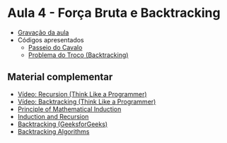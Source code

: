 # Aula 4 - Força Bruta e Backtracking

- [Gravação da aula](https://youtu.be/pjShh4nMdp0)
- Códigos apresentados
    - [Passeio do Cavalo](./Códigos/passeio_cavalo.cpp)
    - [Problema do Troco (Backtracking)](./Códigos/troco_backtracking.cpp)

<h2>Material complementar</h2>

- [Vídeo: Recursion (Think Like a Programmer)](https://www.youtube.com/watch?v=oKndim5-G94)
- [Vídeo: Backtracking (Think Like a Programmer)](https://www.youtube.com/watch?v=gBC_Fd8EE8A)
- [Principle of Mathematical Induction](https://www.geeksforgeeks.org/principle-of-mathematical-induction/)
- [Induction and Recursion](https://www.cs.cmu.edu/~rwh/introsml/techniques/indrec.htm)
- [Backtracking (GeeksforGeeks)](https://www.geeksforgeeks.org/backtracking-introduction/)
- [Backtracking Algorithms](https://www.geeksforgeeks.org/backtracking-algorithms/)
